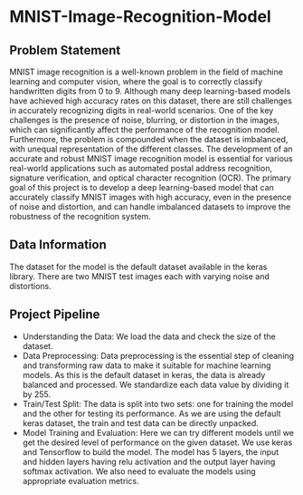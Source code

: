 # MNIST-Image-Recognition-Model
## Problem Statement
MNIST image recognition is a well-known problem in the field of machine learning and computer vision, where the goal is to correctly classify handwritten digits from 0 to 9. Although many deep learning-based models have achieved high accuracy rates on this dataset, there are still challenges in accurately recognizing digits in real-world scenarios. One of the key challenges is the presence of noise, blurring, or distortion in the images, which can significantly affect the performance of the recognition model. Furthermore, the problem is compounded when the dataset is imbalanced, with unequal representation of the different classes. The development of an accurate and robust MNIST image recognition model is essential for various real-world applications such as automated postal address recognition, signature verification, and optical character recognition (OCR). The primary goal of this project is to develop a deep learning-based model that can accurately classify MNIST images with high accuracy, even in the presence of noise and distortion, and can handle imbalanced datasets to improve the robustness of the recognition system.
## Data Information
The dataset for the model is the default dataset available in the keras library. There are two MNIST test images each with varying noise and distortions.
## Project Pipeline
* Understanding the Data:  We load the data and check the size of the dataset.
* Data Preprocessing: Data preprocessing is the essential step of cleaning and transforming raw data to make it suitable for machine learning models. As this is the default dataset in keras, the data is already balanced and processed. We standardize each data value by dividing it by 255.
* Train/Test Split: The data is split into two sets: one for training the model and the other for testing its performance. As we are using the default keras dataset, the train and test data can be directly unpacked.
* Model Training and Evaluation: Here we can try different models until we get the desired level of performance on the given dataset. We use keras and Tensorflow to build the model. The model has 5 layers, the input and hidden layers having relu activation and the output layer having softmax activation. We also need to evaluate the models using appropriate evaluation metrics.
